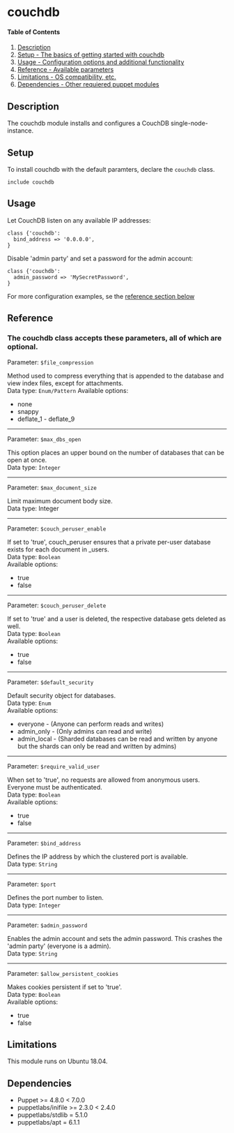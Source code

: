 
# couchdb

#### Table of Contents

1. [Description](#description)
2. [Setup - The basics of getting started with couchdb](#setup)
3. [Usage - Configuration options and additional functionality](#usage)
4. [Reference - Available parameters](#reference)
5. [Limitations - OS compatibility, etc.](#limitations)
6. [Dependencies - Other requiered puppet modules](#dependencies)

## Description

The couchdb module installs and configures a CouchDB single-node-instance.

## Setup
To install couchdb with the default paramters, declare the `couchdb` class.

```puppet
include couchdb
```

## Usage

Let CouchDB listen on any available IP addresses:
```puppet
class {'couchdb':
  bind_address => '0.0.0.0',
}
```

Disable 'admin party' and set a password for the admin account:
```puppet
class {'couchdb':
  admin_password => 'MySecretPassword',
}
```

For more configuration examples, se the [reference section below](#reference)

## Reference

### The couchdb class accepts these parameters, all of which are optional.    

Parameter: `$file_compression`

Method used to compress everything that is appended to the database and view index files, except for attachments.    
Data type: `Enum/Pattern`
Available options:    
 * none
 * snappy
 * deflate_1 - deflate_9

***

Parameter: `$max_dbs_open`

This option places an upper bound on the number of databases that can be open at once.    
Data type: `Ìnteger`

***

Parameter: `$max_document_size`

Limit maximum document body size.    
Data type: Integer

***

Parameter: `$couch_peruser_enable`

If set to 'true', couch_peruser ensures that a private per-user database exists for each document in \_users.    
Data type: `Boolean`    
Available options:    
 * true
 * false

***

Parameter: `$couch_peruser_delete`

If set to 'true' and a user is deleted, the respective database gets deleted as well.    
Data type: `Boolean`    
Available options:    
 * true
 * false

***

Parameter: `$default_security`

Default security object for databases.    
Data type: `Enum`    
Available options:    
 * everyone - (Anyone can perform reads and writes)
 * admin_only - (Only admins can read and write)
 * admin_local - (Sharded databases can be read and written by anyone but the shards can only be read and written by admins)

***

Parameter: `$require_valid_user`

When set to 'true', no requests are allowed from anonymous users. Everyone must be authenticated.    
Data type: `Boolean`    
Available options:    
 * true
 * false

***

Parameter: `$bind_address`

Defines the IP address by which the clustered port is available.    
Data type: `String`

***

Parameter: `$port`

Defines the port number to listen.    
Data type: `Integer`

***

Parameter: `$admin_password`

Enables the admin account and sets the admin password. This crashes the 'admin party' (everyone is a admin).    
Data type: `String`

***

Parameter: `$allow_persistent_cookies`

Makes cookies persistent if set to 'true'.    
Data type: `Boolean`    
Available options:    
 * true
 * false


## Limitations

This module runs on Ubuntu 18.04.

## Dependencies

* Puppet >= 4.8.0 < 7.0.0
* puppetlabs/inifile >= 2.3.0 < 2.4.0
* puppetlabs/stdlib = 5.1.0
* puppetlabs/apt = 6.1.1

